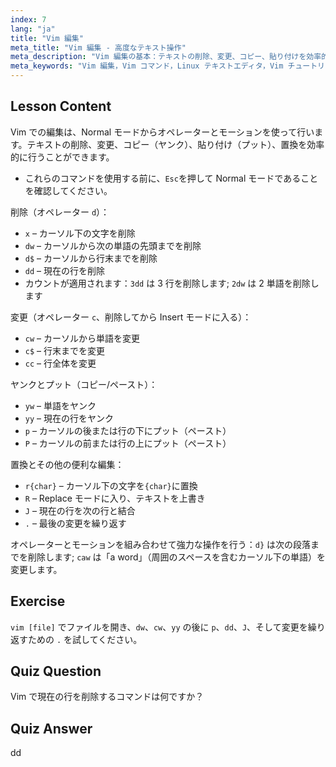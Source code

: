```yaml
---
index: 7
lang: "ja"
title: "Vim 編集"
meta_title: "Vim 編集 - 高度なテキスト操作"
meta_description: "Vim 編集の基本：テキストの削除、変更、コピー、貼り付けを効率的に学びます。初心者向けの必須 Vim コマンドを習得し、Linux のテキスト編集スキルを向上させます。"
meta_keywords: "Vim 編集，Vim コマンド，Linux テキストエディタ，Vim チュートリアル，Vim ガイド，初心者 Vim, dd コマンド，Vim 削除"
---
```


## Lesson Content

Vim での編集は、Normal モードからオペレーターとモーションを使って行います。テキストの削除、変更、コピー（ヤンク）、貼り付け（プット）、置換を効率的に行うことができます。

- これらのコマンドを使用する前に、`Esc`を押して Normal モードであることを確認してください。

削除（オペレーター `d`）：

- `x` – カーソル下の文字を削除
- `dw` – カーソルから次の単語の先頭までを削除
- `d$` – カーソルから行末までを削除
- `dd` – 現在の行を削除
- カウントが適用されます：`3dd` は 3 行を削除します; `2dw` は 2 単語を削除します

変更（オペレーター `c`、削除してから Insert モードに入る）：

- `cw` – カーソルから単語を変更
- `c$` – 行末までを変更
- `cc` – 行全体を変更

ヤンクとプット（コピー/ペースト）：

- `yw` – 単語をヤンク
- `yy` – 現在の行をヤンク
- `p` – カーソルの後または行の下にプット（ペースト）
- `P` – カーソルの前または行の上にプット（ペースト）

置換とその他の便利な編集：

- `r{char}` – カーソル下の文字を`{char}`に置換
- `R` – Replace モードに入り、テキストを上書き
- `J` – 現在の行を次の行と結合
- `.` – 最後の変更を繰り返す

オペレーターとモーションを組み合わせて強力な操作を行う：`d}` は次の段落までを削除します; `caw` は「a word」（周囲のスペースを含むカーソル下の単語）を変更します。

## Exercise

`vim [file]` でファイルを開き、`dw`、`cw`、`yy` の後に `p`、`dd`、`J`、そして変更を繰り返すための `.` を試してください。

## Quiz Question

Vim で現在の行を削除するコマンドは何ですか？

## Quiz Answer

dd
